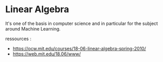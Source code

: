# Linear Algebra

It's one of the basis in computer science and in particular for the subject around Machine Learning.

ressources : 
- https://ocw.mit.edu/courses/18-06-linear-algebra-spring-2010/
- https://web.mit.edu/18.06/www/
